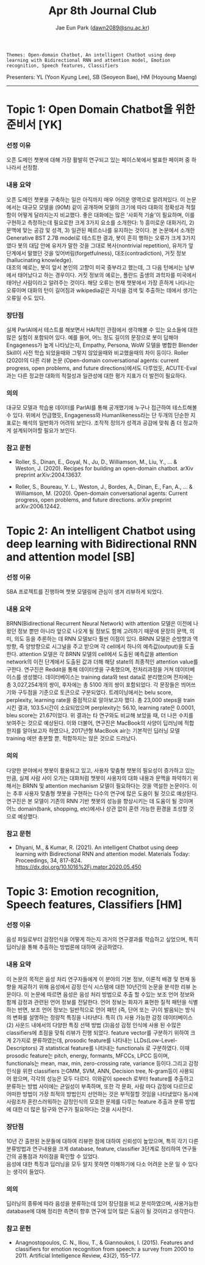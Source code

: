 ﻿---
layout: post
title: "Apr 8th Journal Club"
author: "Jae Eun Park (dawn2089@snu.ac.kr)"
---

    Themes: Open-domain Chatbot, An intelligent Chatbot using deep learning with Bidirectional RNN and attention model, Emotion recognition, Speech features, Classifiers

Presenters: YL (Yoon Kyung Lee), SB (Seoyeon Bae), HM (Hoyoung Maeng) <br>

-----------------

# Topic 1: Open Domain Chatbot을 위한 준비서 [YK]

### **선정 이유**

오픈 도메인 챗봇에 대해 가장 활발히 연구되고 있는 페이스북에서 발표한 페이퍼 중 하나라서 선정함.

### **내용 요약**

오픈 도메인 챗봇을 구축하는 일은 아직까지 매우 어려운 영역으로 알려져있다. 
이 논문에서는 대규모 모델을 (90M) 같이 공개하며 모델의 크기에 따라 대화의 정확성과 적절함이 어떻게 달라지는지 비교했다. 
좋은 대화에는 많은 '사회적 기술'이 필요하며, 이를 구현하고 측정하는데 필요로한 크게 3가지 요소를 소개한다: 1) 흥미로운 대화거리, 2)문맥에 맞는 공감 및 성격, 3) 일관된 페르소나를 유지하는 것이다. 
본 논문에서 소개한 Generative BST 2.7B model로 테스트한 결과, 봇이 흔히 행하는 오류가 크게 3가지 였다 봇의 대답 안에 유저가 말한 것을 그대로 복사(nontrivial repetition), 유저가 앞 단계에서 말했던 것을 잊어버림(forgetfulness), 대조(contradiction), 거짓 정보(hallucinating knowledge).  
대조의 예로는, 봇이 앞서 본인의 고향이 미국 중부라고 했는데, 그 다음 턴에서는 남부에서 태어났다고 하는 경우이다. 거짓 정보의 예로는, 폴란드 출생의 과학자를 미국에서 태어난 사람이라고 알려주는 것이다.
해당 오류는 현재 챗봇에서 가장 흔하게 나타나는 오류이며 대화의 턴이 길어짐과 wikipedia같은 지식을 검색 및 추출하는 데에서 생기는 오류일 수도 있다. 

### **장단점**

실제 ParlAI에서 테스트를 해보면서 HAI적인 관점에서 생각해볼 수 있는 요소들에 대한 많은 실험이 포함되어 있다. 
예를 들어, 어느 정도 길이의 문장으로 봇이 답해야 Engageness가 높게 나타났는지, Empathy, Persona, WoW 모델을 병합한 Blender Skill이 사전 학습 되었을때와 그렇지 않았을때와 비교했을때의 차이 등이다. 
Roller (2020)의 다른 리뷰 논문 (Open-domain conversational agents: current progress, open problems, and future directions)에서도 다루었듯, ACUTE-Eval과는 다른
정교한 대화의 적절성과 일관성에 대한 평가 지표가 더 발전이 필요하다. 

### **의의**

대규모 모델과 학습용 데이터를 ParlAI를 통해 공개했기에 누구나 접근하여 테스트해볼 수 있다.
위에서 언급했듯, Engageness와 Humanlikeness라는 단 두개의 단순한 지표로는 해석의 일반화가 어려워 보인다. 조작적 정의가 성격과 공감에 맞춰 좀 더 정교하게 설계되어야할 필요가 보인다. 


### **참고 문헌**

- Roller, S., Dinan, E., Goyal, N., Ju, D., Williamson, M., Liu, Y., ... & Weston, J. (2020). Recipes for building an open-domain chatbot. arXiv preprint arXiv:2004.13637. 

- Roller, S., Boureau, Y. L., Weston, J., Bordes, A., Dinan, E., Fan, A., ... & Williamson, M. (2020). Open-domain conversational agents: Current progress, open problems, and future directions. arXiv preprint arXiv:2006.12442.


# Topic 2: An intelligent Chatbot using deep learning with Bidirectional RNN and attention model [SB]

### **선정 이유**

SBA 프로젝트를 진행하며 챗봇 모델링에 관심이 생겨 리뷰하게 되었다.<br>

### **내용 요약**

BRNN(Bidirectional Recurrent Neural Network) with attention 모델은 이전에 나왔던 정보 뿐만 아니라 앞으로 나오게 될 정보도 함께 고려하기 때문에 문장의 문맥, 의미, 의도 등을 추론하는 데 RNN 모델보다 훨씬 이점이 있다. BRNN 모델은 순방향과 역방향, 즉 양방향으로 시그널을 주고 받으며 각 cell에서 하나의 예측값(output)을 도출한다. attention 모델은 각 BRNN 모델의 cell에서 도출된 예측값을 attention network의 이전 단계에서 도출된 값과 더해 해당 state의 최종적인 attention value를 구한다. 연구진은 Reddit을 통해 데이터셋을 구축했으며, 전처리과정을 거쳐 데이터베이스를 생성했다. 데이터베이스는 training data와 test data로 분리했으며 전자에는 총 3,027,254개의 쌍이, 후자에는 총 5100 개의 쌍이 포함되었다. 각 문장들은 띄어쓰기와 구두점을 기준으로 토큰으로 구분되었다. 트레이닝에서는 belu score, perplexity, learning rate을 중점적으로 알아보고자 했다. 총 23,000 steps을 train 시킨 결과, 103.5시간이 소요되었으며 perplexity는 56.10, learning rate은 0.0001, bleu score는 21.67이었다. 위 결과는 타 연구와도 비교해 보았을 때, 더 나은 수치를 보여주는 것으로 예상된다. 이와 더불어, 연구진은 MacBook의 사양이 딥러닝에 적합한지를 알아보고자 하였으나, 2017년형 MacBook air는 기본적인 딥러닝 모델 training 에만 충분할 뿐, 적합하지는 않은 것으로 드러났다.<br>

### **의의**

다양한 분야에서 챗봇이 활용되고 있고, 사용자 맞춤형 챗봇의 필요성이 증가하고 있는 만큼, 실제 사람 사이 오가는 대화처럼 챗봇이 사용자의 대화 내용과 문맥을 파악하기 위해서는 BRNN 및 attention mechanism 모델이 필요하다는 것을 역설한 논문이다. 이는 추후 사용자 맞춤형 챗봇을 구현하는 다수의 연구에 많은 도움이 될 것으로 예상된다. 연구진은 본 모델이 기존의 RNN 기반 챗봇의 성능을 향상시키는 데 도움이 될 것이며 어느 domain(bank, shopping, etc)에서나 상관 없이 훈련 가능한 환경을 조성할 것으로 예상했다.<br>

### **참고 문헌**

- Dhyani, M., & Kumar, R. (2021). An intelligent Chatbot using deep learning with Bidirectional RNN and attention model. Materials Today: Proceedings, 34, 817-824. https://dx.doi.org/10.1016%2Fj.matpr.2020.05.450 <br>

# Topic 3: Emotion recognition, Speech features, Classifiers [HM] <br>

### **선정 이유**

음성 파일로부터 감정인식을 어떻게 하는지 과거의 연구결과를 학습하고 싶었으며, 특히 딥러닝을 통해 추출하는 방법론에 대하여 궁금하였다.<br>

### **내용 요약**

이 논문의 목적은 음성 처리 연구자들에게 이 분야의 기본 정보, 이론적 배경 및 현재 동향을 제공하기 위해 음성에서 감정 인식 시스템에 대한 10년간의 논문을 분석한 리뷰 논문이다. 이 논문에 따르면 음성은 음성 처리 방법으로 추출 할 수있는 보조 언어 정보와 함께 감정과 관련된 언어 정보를 전달한다. 언어 정보는 화자가 표현한 질적 패턴을 식별하는 반면, 보조 언어 정보는 일반적으로 언어 패턴 (즉, 단어 또는 구)이 발음되는 방식의 변화를 설명하는 정량적 특징을 나타낸다. 특히 (1) 사용 가능한 감정 데이터베이스 (2) 사운드 내에서의 다양한 특징 선택 방법  (3)음성 감정 인식에 사용 된 수많은 classifiers에 초점을 맞춰 리뷰가 진행 되었다. feature vector를 구분하기 위하여 크게 2가지로 분류하였는데, prosodic feature를 나타내는 LLDs(Low-Level-Descriptors) 과 statistical feature를 나타내는 functionals 로 구분하였다. 이때 prosodic feature는 pitch, energy, formants, MFCCs, LPCC 등이며, functionals는 mean, max, min, zero-crossing rate, variance 등이다.그리고 감정 인식을 위한 classifiers 는GMM, SVM, ANN, Decision tree, N-gram등이 사용되어 왔으며, 각각의 성능은 모두 다르다. 이와같이 speech 로부터 feature를 추출하고 분류하는 방법 사이에는 균일성이 부족하며, 또한 각 문화, 사람 마다 감정에 다르므로 어떠한 방법이 가장 최적의 방법인지 선언하는 것은 부적절할 것임을 나타냈었다 동시에 사람조차 혼란스러워하는 감정인식의 모호한 문제를 다루는 feature 추출과 분류 방법에 대한 더 많은 탐구와 연구가 필요하다는 것을 시사한다.<br>

### **장단점**

10년 간 출판된 논문들에 대하여 리뷰한 점에 대하여 신뢰성이 높았으며, 특히 각기 다른 분류방법과 연구내용을 크게 database, feature, classifier 3단계로 정리하여 연구들 간의 공통점과 차이점을 확인할 수 있었다. <br>
음성에 대한 특징과 딥러닝을 모두 알지 못하면 이해하기에 다소 어려운 논문 일 수 있다는 생각이 들었다. <br>

### **의의**

딥러닝의 종류에 따라 음성을 분류하는데 있어 장단점을 비교 분석하였으며, 사용가능한 database에 대해 정리한 측면이 향후 연구에 있어 많은 도움이 될 것이라고 생각한다.<br>

### **참고 문헌**

- Anagnostopoulos, C. N., Iliou, T., & Giannoukos, I. (2015). Features and classifiers for emotion recognition from speech: a survey from 2000 to 2011. Artificial Intelligence Review, 43(2), 155–177. <br>

